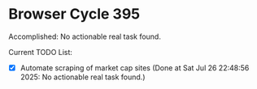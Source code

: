 # Browser Cycle 395

Accomplished: No actionable real task found.

Current TODO List:

- [x] Automate scraping of market cap sites  (Done at Sat Jul 26 22:48:56 2025: No actionable real task found.)